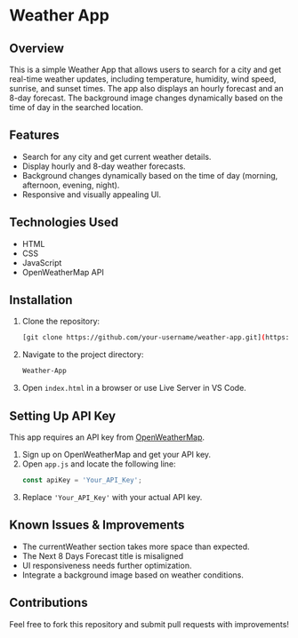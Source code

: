 # Weather App

## Overview
This is a simple Weather App that allows users to search for a city and get real-time weather updates, including temperature, humidity, wind speed, sunrise, and sunset times. The app also displays an hourly forecast and an 8-day forecast. The background image changes dynamically based on the time of day in the searched location.

## Features
- Search for any city and get current weather details.
- Display hourly and 8-day weather forecasts.
- Background changes dynamically based on the time of day (morning, afternoon, evening, night).
- Responsive and visually appealing UI.

## Technologies Used
- HTML
- CSS
- JavaScript
- OpenWeatherMap API

## Installation
1. Clone the repository:
   ```sh
   [git clone https://github.com/your-username/weather-app.git](https://github.com/alisher876/Weather-App.git)
   ```
2. Navigate to the project directory:
   ```sh
   Weather-App
   ```
3. Open `index.html` in a browser or use Live Server in VS Code.

## Setting Up API Key
This app requires an API key from [OpenWeatherMap](https://openweathermap.org/api).

1. Sign up on OpenWeatherMap and get your API key.
2. Open `app.js` and locate the following line:
   ```js
   const apiKey = 'Your_API_Key';
   ```
3. Replace `'Your_API_Key'` with your actual API key.

## Known Issues & Improvements
- The currentWeather section takes more space than expected.
- The Next 8 Days Forecast title is misaligned
- UI responsiveness needs further optimization.
- Integrate a background image based on weather conditions.


## Contributions
Feel free to fork this repository and submit pull requests with improvements!

